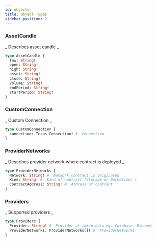 ```yaml
---
id: objects
title: Object Types
sidebar_position: 2
---
```



### AssetCandle 

_ Describes asset candle _

```graphql
type AssetCandle {
  low: String! 
  open: String! 
  high: String! 
  asset: String! 
  close: String! 
  volume: String! 
  endPeriod: String! 
  startPeriod: String! 
}
```

### CustomConnection 

_ Custom Connection _

```graphql
type CustomConnection {
  connection: Tezos_Connection! #  Connection 
}
```

### ProviderNetworks 

_ Describes provider network where contract is deployed _

```graphql
type ProviderNetworks {
  Network: String! #  Network contract is originated 
  Kind: String! #  Kind of contract (Storage or Normalizer )
  ContractAddress: String! #  Address of contract 
}
```

### Providers 

_ Supported providers  _

```graphql
type Providers {
  Provider: String! #  Provider of token data eg. Coinbase, Binance 
  ProviderNetworks: ProviderNetworks[]! #  ProviderNetworks 
}
```


